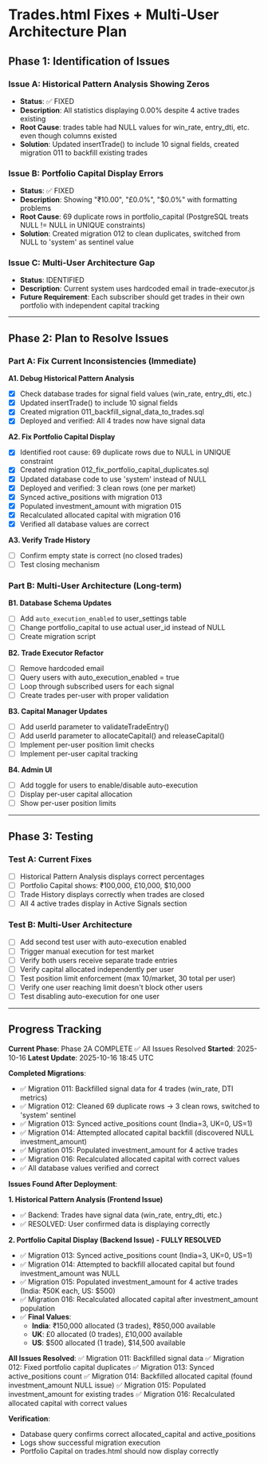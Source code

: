 # Trades.html Fixes + Multi-User Architecture Plan

## Phase 1: Identification of Issues

### Issue A: Historical Pattern Analysis Showing Zeros
- **Status**: ✅ FIXED
- **Description**: All statistics displaying 0.00% despite 4 active trades existing
- **Root Cause**: trades table had NULL values for win_rate, entry_dti, etc. even though columns existed
- **Solution**: Updated insertTrade() to include 10 signal fields, created migration 011 to backfill existing trades

### Issue B: Portfolio Capital Display Errors
- **Status**: ✅ FIXED
- **Description**: Showing "₹10.00", "£0.0%", "$0.0%" with formatting problems
- **Root Cause**: 69 duplicate rows in portfolio_capital (PostgreSQL treats NULL != NULL in UNIQUE constraints)
- **Solution**: Created migration 012 to clean duplicates, switched from NULL to 'system' as sentinel value

### Issue C: Multi-User Architecture Gap
- **Status**: IDENTIFIED
- **Description**: Current system uses hardcoded email in trade-executor.js
- **Future Requirement**: Each subscriber should get trades in their own portfolio with independent capital tracking

---

## Phase 2: Plan to Resolve Issues

### Part A: Fix Current Inconsistencies (Immediate)

**A1. Debug Historical Pattern Analysis**
- [x] Check database trades for signal field values (win_rate, entry_dti, etc.)
- [x] Updated insertTrade() to include 10 signal fields
- [x] Created migration 011_backfill_signal_data_to_trades.sql
- [x] Deployed and verified: All 4 trades now have signal data

**A2. Fix Portfolio Capital Display**
- [x] Identified root cause: 69 duplicate rows due to NULL in UNIQUE constraint
- [x] Created migration 012_fix_portfolio_capital_duplicates.sql
- [x] Updated database code to use 'system' instead of NULL
- [x] Deployed and verified: 3 clean rows (one per market)
- [x] Synced active_positions with migration 013
- [x] Populated investment_amount with migration 015
- [x] Recalculated allocated capital with migration 016
- [x] Verified all database values are correct

**A3. Verify Trade History**
- [ ] Confirm empty state is correct (no closed trades)
- [ ] Test closing mechanism

### Part B: Multi-User Architecture (Long-term)

**B1. Database Schema Updates**
- [ ] Add `auto_execution_enabled` to user_settings table
- [ ] Change portfolio_capital to use actual user_id instead of NULL
- [ ] Create migration script

**B2. Trade Executor Refactor**
- [ ] Remove hardcoded email
- [ ] Query users with auto_execution_enabled = true
- [ ] Loop through subscribed users for each signal
- [ ] Create trades per-user with proper validation

**B3. Capital Manager Updates**
- [ ] Add userId parameter to validateTradeEntry()
- [ ] Add userId parameter to allocateCapital() and releaseCapital()
- [ ] Implement per-user position limit checks
- [ ] Implement per-user capital tracking

**B4. Admin UI**
- [ ] Add toggle for users to enable/disable auto-execution
- [ ] Display per-user capital allocation
- [ ] Show per-user position limits

---

## Phase 3: Testing

### Test A: Current Fixes
- [ ] Historical Pattern Analysis displays correct percentages
- [ ] Portfolio Capital shows: ₹100,000, £10,000, $10,000
- [ ] Trade History displays correctly when trades are closed
- [ ] All 4 active trades display in Active Signals section

### Test B: Multi-User Architecture
- [ ] Add second test user with auto-execution enabled
- [ ] Trigger manual execution for test market
- [ ] Verify both users receive separate trade entries
- [ ] Verify capital allocated independently per user
- [ ] Test position limit enforcement (max 10/market, 30 total per user)
- [ ] Verify one user reaching limit doesn't block other users
- [ ] Test disabling auto-execution for one user

---

## Progress Tracking

**Current Phase**: Phase 2A COMPLETE ✅ All Issues Resolved
**Started**: 2025-10-16
**Latest Update**: 2025-10-16 18:45 UTC

**Completed Migrations**:
- ✅ Migration 011: Backfilled signal data for 4 trades (win_rate, DTI metrics)
- ✅ Migration 012: Cleaned 69 duplicate rows → 3 clean rows, switched to 'system' sentinel
- ✅ Migration 013: Synced active_positions count (India=3, UK=0, US=1)
- ✅ Migration 014: Attempted allocated capital backfill (discovered NULL investment_amount)
- ✅ Migration 015: Populated investment_amount for 4 active trades
- ✅ Migration 016: Recalculated allocated capital with correct values
- ✅ All database values verified and correct

**Issues Found After Deployment**:

**1. Historical Pattern Analysis (Frontend Issue)**
- ✅ Backend: Trades have signal data (win_rate, entry_dti, etc.)
- ✅ RESOLVED: User confirmed data is displaying correctly

**2. Portfolio Capital Display (Backend Issue) - FULLY RESOLVED**
- ✅ Migration 013: Synced active_positions count (India=3, UK=0, US=1)
- ✅ Migration 014: Attempted to backfill allocated capital but found investment_amount was NULL
- ✅ Migration 015: Populated investment_amount for 4 active trades (India: ₹50K each, US: $500)
- ✅ Migration 016: Recalculated allocated capital after investment_amount population
- ✅ **Final Values**:
  - **India**: ₹150,000 allocated (3 trades), ₹850,000 available
  - **UK**: £0 allocated (0 trades), £10,000 available
  - **US**: $500 allocated (1 trade), $14,500 available

**All Issues Resolved**:
✅ Migration 011: Backfilled signal data
✅ Migration 012: Fixed portfolio capital duplicates
✅ Migration 013: Synced active_positions count
✅ Migration 014: Backfilled allocated capital (found investment_amount NULL issue)
✅ Migration 015: Populated investment_amount for existing trades
✅ Migration 016: Recalculated allocated capital with correct values

**Verification**:
- Database query confirms correct allocated_capital and active_positions
- Logs show successful migration execution
- Portfolio Capital on trades.html should now display correctly
